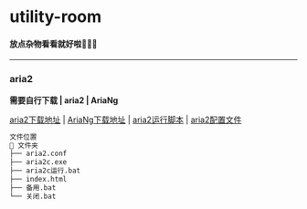 # utility-room

#### 放点杂物看看就好啦🤣🤣🤣
---------

### aria2

**需要自行下载 | aria2 | AriaNg**

[aria2下载地址](https://github.com/aria2/aria2) | [AriaNg下载地址](https://github.com/mayswind/AriaNg) | [aria2运行脚本](/aria2/aria2c运行.bat) | [aria2配置文件](/aria2/aria2.conf)
```markdown
文件位置
📁 文件夹
├── aria2.conf
├── aria2c.exe
├── aria2c运行.bat
├── index.html
├── 备用.bat
└── 关闭.bat

```